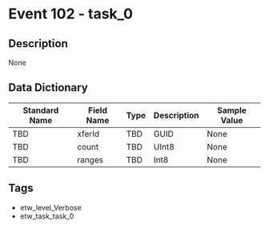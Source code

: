 # Event 102 - task_0

## Description
None

## Data Dictionary
|Standard Name|Field Name|Type|Description|Sample Value|
|---|---|---|---|---|
|TBD|xferId|TBD|GUID|None|None|
|TBD|count|TBD|UInt8|None|None|
|TBD|ranges|TBD|Int8|None|None|

## Tags
* etw_level_Verbose
* etw_task_task_0